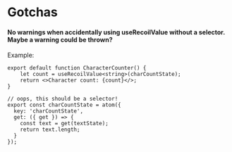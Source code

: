 # Gotchas

#### No warnings when accidentally using useRecoilValue without a selector. Maybe a warning could be thrown?

Example:

```
export default function CharacterCounter() {
    let count = useRecoilValue<string>(charCountState);
    return <>Character count: {count}</>;
}
```

```
// oops, this should be a selector!
export const charCountState = atom({
  key: 'charCountState',
  get: ({ get }) => {
    const text = get(textState);
    return text.length;
  }
});
```

